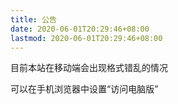 ```yaml
---
title: 公告
date: 2020-06-01T20:29:46+08:00
lastmod: 2020-06-01T20:29:46+08:00
---
```


目前本站在移动端会出现格式错乱的情况

可以在手机浏览器中设置“访问电脑版”

